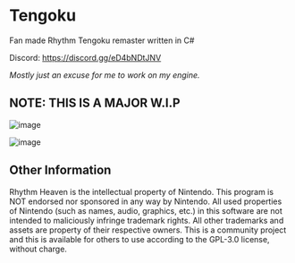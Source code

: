 # Tengoku
Fan made Rhythm Tengoku remaster written in C# 

Discord: https://discord.gg/eD4bNDtJNV

*Mostly just an excuse for me to work on my engine.*

## NOTE: THIS IS A MAJOR W.I.P

![image](https://user-images.githubusercontent.com/24588691/221947144-8161f5ea-7c11-40ec-9431-4be07fc868e8.png)

![image](https://user-images.githubusercontent.com/24588691/221178361-8e3d4123-6d28-4b6a-afbc-be5feadd5e52.png)


## Other Information
Rhythm Heaven is the intellectual property of Nintendo. This program is NOT endorsed nor sponsored in any way by Nintendo. All used properties of Nintendo (such as names, audio, graphics, etc.) in this software are not intended to maliciously infringe trademark rights. All other trademarks and assets are property of their respective owners. This is a community project and this is available for others to use according to the GPL-3.0 license, without charge.
